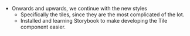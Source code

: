 - Onwards and upwards, we continue with the new styles
  - Specifically the tiles, since they are the most complicated of the lot.
  - Installed and learning Storybook to make developing the Tile component easier.